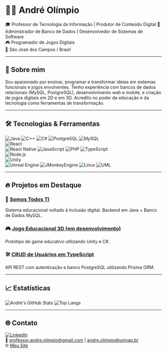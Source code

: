 # 👨‍💻 André Olímpio

🎓 Professor de Tecnologia da Informação | Produtor de Conteúdo Digital
🧠 Administrador de Banco de Dados | Desenvolvedor de Sistemas de Software  
🎮 Programador de Jogos Digitais  
📍 São José dos Campos / Brasil

---

## 🚀 Sobre mim

Sou apaixonado por ensinar, programar e transformar ideias em sistemas funcionais e jogos envolventes. Tenho experiência com bancos de dados relacionais (MySQL, PostgreSQL), desenvolvimento web e mobile, e criação de jogos digitais em 2D e em 3D. 
Acredito no poder da educação e da tecnologia como ferramentas de transformação.

---

## 🛠️ Tecnologias & Ferramentas

![Java](https://img.shields.io/badge/-Java-ED8B00?style=flat&logo=java) 
![C++](https://img.shields.io/badge/C++-00599C?style=flat&logo=c%2B%2B&logoColor=white)
![C#](https://img.shields.io/badge/C%23-239120?style=flat&logo=c-sharp&logoColor=white)
![PostgreSQL](https://img.shields.io/badge/-PostgreSQL-336791?style=flat&logo=postgresql)
![MySQL](https://img.shields.io/badge/-MySQL-4479A1?style=flat&logo=mysql)  
![React](https://img.shields.io/badge/-React-61DAFB?style=flat&logo=react)  
![React Native](https://img.shields.io/badge/React_Native-61DAFB?style=flat&logo=react&logoColor=black)
![JavaScript](https://img.shields.io/badge/JavaScript-F7DF1E?style=flat&logo=javascript&logoColor=black)
![PHP](https://img.shields.io/badge/PHP-777BB4?style=flat&logo=php&logoColor=white)
![TypeScript](https://img.shields.io/badge/-TypeScript-007ACC?style=flat&logo=typescript)  
![Node.js](https://img.shields.io/badge/-Node.js-339933?style=flat&logo=node.js)  
![Unity](https://img.shields.io/badge/-Unity-000000?style=flat&logo=unity)  
![Unreal Engine](https://img.shields.io/badge/Unreal_Engine-313131?style=flat&logo=unrealengine&logoColor=white)
![JMonkeyEngine](https://img.shields.io/badge/JMonkeyEngine-ED1C24?style=flat&logo=java&logoColor=white)
![Linux](https://img.shields.io/badge/-Linux-FCC624?style=flat&logo=linux)
![UML](https://img.shields.io/badge/UML-Modeling-blue?style=flat&logoColor=white)

---

## 🔥 Projetos em Destaque

### 🎯 [Somos Todos TI](https://github.com/andreolimpio/somostodosti)
Sistema educacional voltado à inclusão digital. Backend em Java + Banco de Dados MySQL.

### 🎮 [Jogo Educacional 3D (em desenvolvimento)](https://github.com/andreolimpio/jogo-educacional)
Protótipo de game educativo utilizando Unity e C#.

### 🛠️ [CRUD de Usuários em TypeScript](https://github.com/andreolimpio/crud-usuarios-ts)
API REST com autenticação e banco PostgreSQL utilizando Prisma ORM.

---

## 📈 Estatísticas

![André's GitHub Stats](https://github-readme-stats.vercel.app/api?username=andreolimpio&show_icons=true&theme=radical)
![Top Langs](https://github-readme-stats.vercel.app/api/top-langs/?username=andreolimpio&layout=compact&theme=radical)

---

## 🌐 Contato

[![LinkedIn](https://img.shields.io/badge/-LinkedIn-blue?logo=linkedin&logoColor=white)](https://www.linkedin.com/in/andreolimpio)  
📧 professor.andre.olimpio@gmail.com | andre.olimpio@univap.br  
🌐 [Meu Site](https://somostodosti.com.br)



